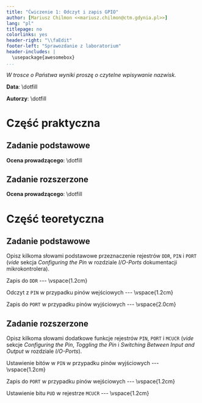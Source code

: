 ```yaml
---
title: "Ćwiczenie 1: Odczyt i zapis GPIO"
author: [Mariusz Chilmon <<mariusz.chilmon@ctm.gdynia.pl>>]
lang: "pl"
titlepage: no
colorlinks: yes
header-right: "\\faEdit"
footer-left: "Sprawozdanie z laboratorium"
header-includes: |
  \usepackage{awesomebox}
...
```


_W trosce o Państwa wyniki proszę o czytelne wpisywanie nazwisk._

**Data**: \dotfill

**Autorzy**: \dotfill

# Część praktyczna

## Zadanie podstawowe

**Ocena prowadzącego**: \dotfill

## Zadanie rozszerzone

**Ocena prowadzącego**: \dotfill

# Część teoretyczna

## Zadanie podstawowe

Opisz kilkoma słowami podstawowe przeznaczenie rejestrów `DDR`, `PIN` i `PORT` (_vide_ sekcja _Configuring the Pin_ w&nbsp;rozdziale _I/O-Ports_ dokumentacji mikrokontrolera).

Zapis do `DDR` --- 
\vspace{1.2cm}

Odczyt z `PIN` w przypadku pinów wejściowych --- 
\vspace{1.2cm}

Zapis do `PORT` w przypadku pinów wyjściowych --- 
\vspace{2.0cm}

## Zadanie rozszerzone

Opisz kilkoma słowami dodatkowe funkcje rejestrów `PIN`, `PORT` i `MCUCR` (_vide_ sekcje _Configuring the Pin_, _Toggling the Pin_ i _Switching Between Input and Output_ w&nbsp;rozdziale _I/O-Ports_).

Ustawienie bitów w `PIN` w przypadku pinów wyjściowych --- 
\vspace{1.2cm}

Zapis do `PORT` w przypadku pinów wejściowych --- 
\vspace{1.2cm}

Ustawienie bitu `PUD` w rejestrze `MCUCR` --- 
\vspace{1.2cm}
